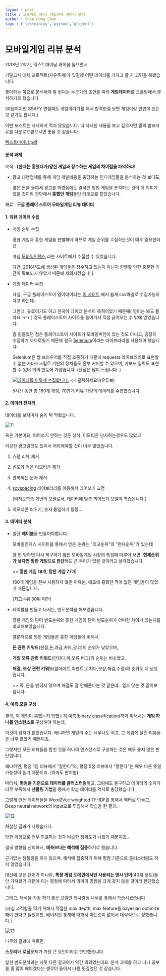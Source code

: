 ```yaml
---
layout : post
title : 프로젝트 정리) 게임리뷰 데이터 분석
author : Shin Dong Chan
tags : ['textmining','python','project']
---
```


# 모바일게임 리뷰 분석

2018년 2학기, 텍스트마이닝 과목을 들으면서

기말고사 대체 프로젝트(자유주제)가 있길래 어떤 데이터를 가지고 할 지 고민을 해봤습니다.

좋아하는 쪽으로 분석해야 잘 된다는 누군가의 조언을 따라 **게임데이터**를 크롤링해서 분석하기로 했습니다.

(여담이지만 SSAFY 면접때도 게임이야기를 해서 합격한걸 보면 게임이랑 인연이 있는 것 같기도 합니다.)

이번 포스트는 자세하게 적지 않았습니다. 더 자세한 내용을 보고 싶으시면 밑의 발표자료를 다운로드받으시면 좋을 것 같습니다.

[텍스트마이닝.pdf](https://github.com/start6666/start6666.github.io/files/2717109/default.pdf)



#### 분석 과제

목적 : **(한때는 흥했다가)망한 게임과 장수하는 게임의 차이점을 파악하라!**

- 광고 대행업체를 통해 게임 개발비용을 충당하는 인디게임들을 분석하는 것 보다도,

  많은 돈을 들여서 광고를 하였음에도 결국엔 망한 게임을 분석하는 것이 더 의미가 있을 것이라 판단해서 **흥했던 게임**들만 타겟으로 잡았습니다.

재료 : **구글 플레이 스토어 모바일게임 리뷰 데이터**



#### 1. 리뷰 데이터 수집

- 게임 순위 수집

  망한 게임과 흥한 게임을 판별해야 하므로 게임 순위를 수집하는것이 매우 중요한데요

  마침 [모바일인덱스](http://www.mobileindex.com/) 라는 사이트에서 수집할 수 있었습니다.

  다만, 2018년도에 생성된 게임들은 장수하고 있는지 아닌지 판별할 만한 충분한 기간이 확보되지 않았기 때문에 제외시켰습니다.

- 게임 데이터 수집

  사실, 구글 플레이스토어 영어데이터는 [이 사이트](https://play.google.com/apps/publish/signup/) 에서 쉽게 csv파일로 수집가능하다고 하는데..

  그런데, 유료이기도 하고 한국어 데이터 분석이 목적이었기 때문에( 영어는 봐도 몰라요 ㅠㅠ ) 결국 플레이스토어 사이트를 들어가서 직접 긁어오는 수 밖에 없었습니다.

  좀 힘들었던 점은 플레이스토어 사이트가 모바일버전이 있는 것도 아니고, 굉장히 수집하기 까다로웠기 때문에 결국 [Selenium](https://www.seleniumhq.org/)이라는 라이브러리를 사용해야 했습니다.

  Selenium은 웹 브라우저를 직접 조종하기 때문에 requests 라이브러리로 표현할 수 없는 자바스크립트 기반의 장치들도 전부 커버할 수 있으며, 키보드 입력도 표현할 수 있어 거의 만능에 가깝습니다. (단점은 많이 느립니다..)

    [![데이터를 이렇게 수집합니다.](http://img.youtube.com/vi/5s181yf9Bng/0.jpg)](https://www.youtube.com/watch?v=5s181yf9Bng) << 클릭하세요!!(유튜브)

  5시간 동안 총 180개 게임, 70만개 리뷰 가량의 데이터를 수집했습니다.



#### 2. 데이터 전처리

데이터를 보자마자 숨이 턱 막혔습니다. 

![11](https://user-images.githubusercontent.com/37765338/50547496-cc53cc80-0c7d-11e9-82aa-a42a02550a1d.png)

욕은 기본이요, 띄어쓰기 안하는 것은 상식, 이모티콘 난사하는경우도 많았고

이상한 광고링크도 있어서 처리해야할 것이 너무 많았습니다.

1. 스팸 리뷰 제거

2. 빈도가 적은 이모티콘 제거

3. 반복되는 문자 제거

4. [soyspacing](https://github.com/lovit/soyspacing) 라이브러리를 이용해서 띄어쓰기 교정

   (비지도학습 기반의 모델로서, 데이터에 맞춘 띄어쓰기 모델이 학습됩니다.)

5. 이모티콘 띄우기, 숫자 통일하기 등등...



#### 3. 데이터 분석

- 일단 **레이블**을 만들어야합니다.

  모바일인덱스 사이트를 통해서 얻은 순위는 "최고순위"와 "현재순위"가 있는데

  한 번 망하면 다시 복구하기 힘든 모바일게임 시장의 특성에 미루어 보면, **현재순위가 낮다면 망한 게임으로 판단**해도 큰 무리가 없을 것이라고 생각했습니다.

  => **흥한 게임 19개, 망한 게임 77개**

  180개 게임을 전부 사용하지 않은 이유는, 애초에 흥했던 적이 없던 게임들이 많았기 때문입니다.

   (최고순위 30위 미만)

- 레이블을 만들고 나서는, 빈도분석을 해보았습니다.

  망한 게임의 단어 빈도순위와 흥한 게임의 단어 빈도순위가 어떠한 차이가 있는지를 비교해보았습니다.



  결론적으로 망한 게임들은 흥한 게임들에 비해서,

  **돈 관련 키워드**(현질,돈,과금,카드,광고)의 순위가 낮았으며,

  **게임 오류 관련 키워드**(안되다,렉,오류,버그)의 순위는 비슷했고,

  **해결, 보상 관련 키워드**(업데이트,이벤트,고치다,보상,해결,수정)의 순위도 더 낮았습니다.



  => 즉, 돈을 밝히지 않으며 해결도 잘 안해준다는 것 같은데.. 얼추 맞는 것 같아보입니다.


#### 4. 예측 모델 구성

결국, 이 게임이 흥했는지 망했는지 예측(binary classification)하기 위해서는 **게임 하나를 인스턴스로** 구성해야 하는데,

이것이 쉽지가 않았습니다. 왜냐하면 게임의 수는 너무나도 적고, 그 게임에 달린 리뷰들은 너무 많았기 때문이죠.

그렇지만 모든 리뷰들을 합친 것을 하나의 인스턴스로 구성하는 것은 매우 좋지 않은 판단입니다.

왜냐하면, 평점 1점 리뷰에서 "잘한다"와, 평점 5점 리뷰에서 "잘한다"는 매우 다른 뜻일 가능성이 높기 때문이죠. (아마도 반어법)

따라서, **평점을 기준으로 데이터를 클러스터링**하고, 그럼에도 불구하고 데이터의 숫자가 너무 부족해서 **샘플링 기법**을 통해서 학습 데이터를 억지로 충당했습니다.

그렇게 만든 데이터들을 Word2Vec weighted TF-IDF를 통해서 벡터로 만들고,  Deep neural network의 input으로 투입해서 학습을 한 결과..

![12](https://user-images.githubusercontent.com/37765338/50547497-cd84f980-0c7d-11e9-9182-54c28a5a9dd0.png)

처참한 결과가 나왔습니다.

망한 게임으로 전부 투표하는 것과 비슷한 정확도가 나왔기 때문이죠..



결국 방향을 선회해서, **예측보다는 해석에 집중**하기로 했습니다.

근거없는 샘플링을 하지 않으며, 해석에 집중하기 위해 평점 기준으로 클러스터링도 하지 않았습니다.

대신에 모든 단어가 아니라, **특정 게임 도메인에서만 사용되는 명사 단어**(40개 정도)들만 가져왔기 때문에 이는 평점에 따라서 의미의 영향을 크게 갖지 않을 것이라 판단했습니다.

그리고, 해석을 가장 하기 좋은 모델인 의사결정 나무를 통해서 학습시켰습니다.

(사실 과적합을 막기 위해서 적절한 max depth, max feature를 bayesian optimize해야 한다고 들었지만, 베이지안 통계에 대해서 아는것이 없어서 대략적으로 정했습니다.)



![13](https://user-images.githubusercontent.com/37765338/50547499-ceb62680-0c7d-11e9-9d05-08a12daa9f50.png)

나무의 결과에 따르면,

**스토리**와 **로딩**문제가 가장 큰 요인이라고 판단했습니다.

앞선 빈도분석과는 사뭇 다른 결과여서 약간 의외였는데요. 분석 과제를 하고 나니 공부를 좀 많이 해야겠다는 생각이 들어서 나름 뜻깊었던 것 같습니다.

